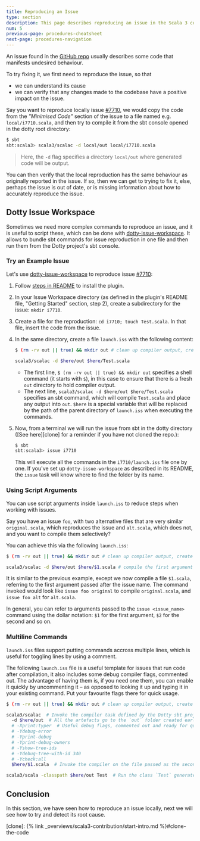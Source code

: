 ```yaml
---
title: Reproducing an Issue
type: section
description: This page describes reproducing an issue in the Scala 3 compiler.
num: 5
previous-page: procedures-cheatsheet
next-page: procedures-navigation
---
```


An issue found in the [GitHub repo][lampepfl/dotty] usually describes some code that
manifests undesired behaviour.

To try fixing it, we first need to reproduce the issue, so that
- we can understand its cause
- we can verify that any changes made to the codebase have a positive impact on the issue.

Say you want to reproduce locally issue [#7710], we would copy the code from the *"Minimised Code"*
section of the issue to a file named e.g. `local/i7710.scala`,
and then try to compile it from the sbt console opened in the dotty root directory:
```bash
$ sbt
sbt:scala3> scala3/scalac -d local/out local/i7710.scala
```
> Here, the `-d` flag specifies a directory `local/out` where generated code will be output.

You can then verify that the local reproduction has the same behaviour as originally reported in the issue.
If so, then we can get to trying to fix it, else, perhaps the issue is out of date, or
is missing information about how to accurately reproduce the issue.

## Dotty Issue Workspace

Sometimes we need more complex commands to reproduce an issue, and it is useful to script these, which
can be done with [dotty-issue-workspace]. It allows to bundle sbt commands for issue reproduction in one
file and then run them from the Dotty project's sbt console.

### Try an Example Issue

Let's use [dotty-issue-workspace] to reproduce issue [#7710]:
1.  Follow [steps in README][workspace-readme] to install the plugin.
2.  In your Issue Workspace directory (as defined in the plugin's README file,
    "Getting Started" section, step 2), create a subdirectory for the
    issue: `mkdir i7710`.
3.  Create a file for the reproduction: `cd i7710; touch Test.scala`. In that file,
    insert the code from the issue.
4.  In the same directory, create a file `launch.iss` with the following content:
    ```bash
    $ (rm -rv out || true) && mkdir out # clean up compiler output, create `out` dir.

    scala3/scalac -d $here/out $here/Test.scala
    ```

    - The first line, `$ (rm -rv out || true) && mkdir out` specifies a shell command
      (it starts with `$`), in this case to ensure that there is a fresh `out`
      directory to hold compiler output.
    - The next line, `scala3/scalac -d $here/out $here/Test.scala` specifies an sbt
      command, which will compile `Test.scala` and place any output into `out`.
      `$here` is a special variable that will be replaced by the path of the parent
      directory of `launch.iss` when executing the commands.
5.  Now, from a terminal we will run the issue from sbt in the dotty directory
    ([See here][clone] for a reminder if you have not cloned the repo.):
    ```bash
    $ sbt
    sbt:scala3> issue i7710
    ```
    This will execute all the commands in the `i7710/launch.iss` file one by one.
    If you've set up `dotty-issue-workspace` as described in its README,
    the `issue` task will know where to find the folder by its name.

### Using Script Arguments

You can use script arguments inside `launch.iss` to reduce steps when
working with issues.

Say you have an issue `foo`, with two alternative files that are very similar
`original.scala`, which reproduces the issue and `alt.scala`, which does not,
and you want to compile them selectively?

You can achieve this via the following `launch.iss`:

```bash
$ (rm -rv out || true) && mkdir out # clean up compiler output, create `out` dir.

scala3/scalac -d $here/out $here/$1.scala # compile the first argument following `issue foo <arg>`
```

It is similar to the previous example, except we now compile a file `$1.scala`, referring
to the first argument passed after the issue name. The command invoked would look like
`issue foo original` to compile `original.scala`, and `issue foo alt` for `alt.scala`.

In general, you can refer to arguments passed to the `issue <issue_name>` command using
the dollar notation: `$1` for the first argument, `$2` for the second and so on.

### Multiline Commands

`launch.iss` files support putting commands accross multiple lines, which is useful for
toggling lines by using a comment.

The following `launch.iss` file is a useful template for issues that run code after
compilation, it also includes some debug compiler flags, commented out.
The advantage of having them is, if you need one them, you can enable it quickly by
uncommenting it – as opposed to looking it up and typing it in your existing command.
Put your favourite flags there for quick usage.

```bash
$ (rm -rv out || true) && mkdir out # clean up compiler output, create `out` dir.

scala3/scalac  # Invoke the compiler task defined by the Dotty sbt project
  -d $here/out  # All the artefacts go to the `out` folder created earlier
  # -Xprint:typer  # Useful debug flags, commented out and ready for quick usage. Should you need one, you can quickly access it by uncommenting it.
  # -Ydebug-error
  # -Yprint-debug
  # -Yprint-debug-owners
  # -Yshow-tree-ids
  # -Ydebug-tree-with-id 340
  # -Ycheck:all
  $here/$1.scala  # Invoke the compiler on the file passed as the second argument to the `issue` command. E.g. `issue foo Hello` will compile `Hello.scala` assuming the issue folder name is `foo`.

scala3/scala -classpath $here/out Test  # Run the class `Test` generated by the compiler run (assuming the compiled issue contains such an entry point, otherwise comment this line)
```

## Conclusion

In this section, we have seen how to reproduce an issue locally, next we will see
how to try and detect its root cause.

[lampepfl/dotty]: https://github.com/lampepfl/dotty/issues
[#7710]: https://github.com/lampepfl/dotty/issues/7710
[dotty-issue-workspace]: https://github.com/anatoliykmetyuk/dotty-issue-workspace
[workspace-readme]: https://github.com/anatoliykmetyuk/dotty-issue-workspace#getting-started
[clone]: {% link _overviews/scala3-contribution/start-intro.md %}#clone-the-code
